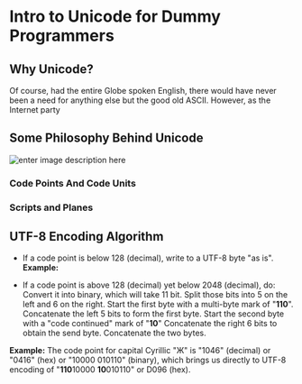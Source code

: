 # Intro to Unicode for Dummy Programmers

## Why Unicode?

Of course, had the entire Globe spoken English, there would have never been a need for anything else but the good old ASCII. However, as the Internet party

## Some Philosophy Behind Unicode

![enter image description here](https://lh3.googleusercontent.com/driTrANKja0TwszTgvDmmmLzRCryfCI5TGAj11gkI_PfxbNG3JVqszY282WWRLYdndv4AZL68Q9Q)


### Code Points And Code Units

### Scripts and Planes

## UTF-8 Encoding Algorithm

- If  a code point is below 128 (decimal), write to a UTF-8 byte "as is".
**Example:** 

- If a code point is above 128 (decimal) yet below 2048 (decimal), do:
Convert it into binary, which will take 11 bit. 
Split those bits into 5 on the left and 6 on the right. 
Start the first byte with a multi-byte mark of "**110**". Concatenate the left 5 bits to form the first byte. Start the second byte with a "code continued" mark of "**10**" Concatenate the right 6 bits to obtain the send byte. Concatenate the two bytes.

**Example:**
The code point for capital Cyrillic "Ж" is "1046" (decimal) or "0416" (hex) or "10000 010110" (binary), which brings us directly to UTF-8 encoding of "**110**10000 **10**010110" or D096 (hex).



<!--stackedit_data:
eyJoaXN0b3J5IjpbLTE2NDkwNjY0NjAsLTc3ODYzOTk5LDkyOT
k2NDMzNCwtMjAxNjY4ODg4OSwxNDIyMTA3NDksOTg4ODI1OTY0
LC0xNTg4Nzk2NjZdfQ==
-->